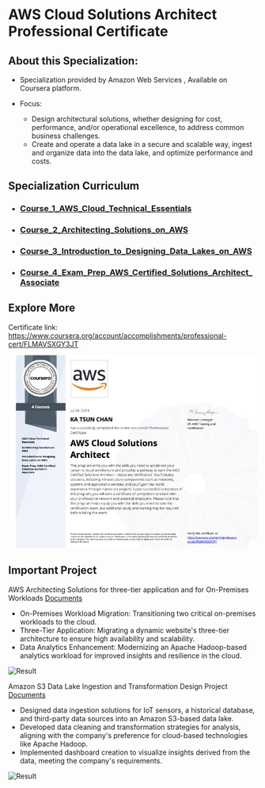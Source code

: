 # AWS Cloud Solutions Architect Professional Certificate
 
## About this Specialization:

+ Specialization provided by Amazon Web Services , Available on Coursera platform.

+ Focus: 
    + Design architectural solutions, whether designing for cost, performance, and/or operational excellence, to address common business challenges.
    + Create and operate a data lake in a secure and scalable way, ingest and organize data into the data lake, and optimize performance and costs.




## Specialization Curriculum
+ ### [Course_1_AWS_Cloud_Technical_Essentials](https://github.com/ktchan33GBC/AWS-Cloud-Solutions-Architect-Professional-Certificate/tree/main/Course_1_AWS_Cloud_Technical_Essentials)
+ ### [Course_2_Architecting_Solutions_on_AWS](https://github.com/ktchan33GBC/AWS-Cloud-Solutions-Architect-Professional-Certificate/tree/main/Course_2_Architecting_Solutions_on_AWS)
+ ### [Course_3_Introduction_to_Designing_Data_Lakes_on_AWS](https://github.com/ktchan33GBC/AWS-Cloud-Solutions-Architect-Professional-Certificate/tree/main/Course_3_Introduction_to_Designing_Data_Lakes_on_AWS)
+ ### [Course_4_Exam_Prep_AWS_Certified_Solutions_Architect_Associate](https://github.com/ktchan33GBC/AWS-Cloud-Solutions-Architect-Professional-Certificate/tree/main/Course_4_Exam_Prep_AWS_Certified_Solutions_Architect_Associate)



## Explore More
Certificate link: https://www.coursera.org/account/accomplishments/professional-cert/FLMAVSXGY3JT

![Certificate](https://github.com/ktchan33GBC/AWS-Cloud-Solutions-Architect-Professional-Certificate/blob/main/img/Specialization_Certificate_Coursera_AWS_Cloud_Solutions_Architect_Professional_Certificate.jpg)

<!-- USAGE EXAMPLES -->

## Important Project





AWS Architecting Solutions for three-tier application and for On-Premises Workloads
[Documents](https://github.com/ktchan33GBC/AWS-Cloud-Solutions-Architect-Professional-Certificate/tree/main/Course_3_Introduction_to_Designing_Data_Lakes_on_AWS)


+ On-Premises Workload Migration: Transitioning two critical on-premises workloads to the cloud.
+ Three-Tier Application: Migrating a dynamic website's three-tier architecture to ensure high availability and scalability.
+ Data Analytics Enhancement: Modernizing an Apache Hadoop-based analytics workload for improved insights and resilience in the cloud.


![Result](https://github.com/ktchan33GBC/AWS-Cloud-Solutions-Architect-Professional-Certificate/blob/main/img/result_data_lake.pngg)






Amazon S3 Data Lake Ingestion and Transformation Design Project
[Documents](https://github.com/ktchan33GBC/AWS-Cloud-Solutions-Architect-Professional-Certificate/tree/main/Course_3_Introduction_to_Designing_Data_Lakes_on_AWS)


+ Designed data ingestion solutions for IoT sensors, a historical database, and third-party data sources into an Amazon S3-based data lake.
+ Developed data cleaning and transformation strategies for analysis, aligning with the company's preference for cloud-based technologies like Apache Hadoop.
+ Implemented dashboard creation to visualize insights derived from the data, meeting the company's requirements.


![Result](https://github.com/ktchan33GBC/AWS-Cloud-Solutions-Architect-Professional-Certificate/blob/main/img/result_data_lake.pngg)






